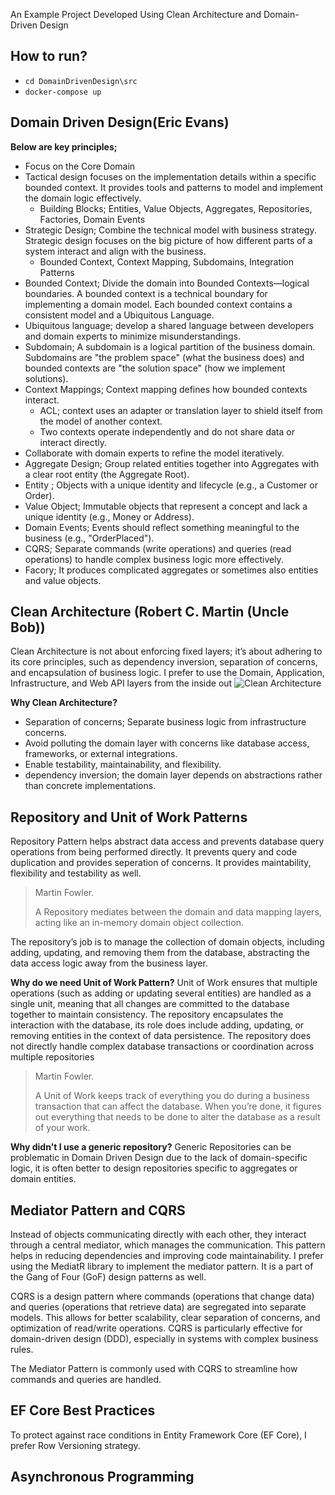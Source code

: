 An Example Project Developed Using Clean Architecture and Domain-Driven Design

## How to run?
- `cd DomainDrivenDesign\src `
- `docker-compose up `

## Domain Driven Design(Eric Evans)
**Below are key principles;**
- Focus on the Core Domain
- Tactical design focuses on the implementation details within a specific bounded context. It provides tools and patterns to model and implement the domain logic effectively.
  - Building Blocks; Entities, Value Objects, Aggregates, Repositories, Factories, Domain Events 
- Strategic Design; Combine the technical model with business strategy. Strategic design focuses on the big picture of how different parts of a system interact and align with the business.
  - Bounded Context, Context Mapping, Subdomains, Integration Patterns 
- Bounded Context; Divide the domain into Bounded Contexts—logical boundaries. A bounded context is a technical boundary for implementing a domain model. Each bounded context contains a consistent model and a Ubiquitous Language.
- Ubiquitous language; develop a shared language between developers and domain experts to minimize misunderstandings. 
- Subdomain; A subdomain is a logical partition of the business domain. Subdomains are "the problem space" (what the business does) and bounded contexts are "the solution space" (how we implement solutions).
- Context Mappings; Context mapping defines how bounded contexts interact.
  - ACL; context uses an adapter or translation layer to shield itself from the model of another context.
  - Two contexts operate independently and do not share data or interact directly.
- Collaborate with domain experts to refine the model iteratively.
- Aggregate Design; Group related entities together into Aggregates with a clear root entity (the Aggregate Root).
- Entity ; Objects with a unique identity and lifecycle (e.g., a Customer or Order).
- Value Object;  Immutable objects that represent a concept and lack a unique identity (e.g., Money or Address).
- Domain Events; Events should reflect something meaningful to the business (e.g., "OrderPlaced").
- CQRS; Separate commands (write operations) and queries (read operations) to handle complex business logic more effectively.
- Facory; It produces complicated aggregates or sometimes also entities and value objects. 

## Clean Architecture (Robert C. Martin (Uncle Bob))
Clean Architecture is not about enforcing fixed layers; it’s about adhering to its core principles, such as dependency inversion, separation of concerns, and encapsulation of business logic.
I prefer to use the Domain, Application, Infrastructure, and Web API layers from the inside out
![Clean Architecture](https://miro.medium.com/v2/resize:fit:751/0*SNw3dawnE8WhVkJb.png)
 
**Why Clean Architecture?**
- Separation of concerns; Separate business logic from infrastructure concerns.
- Avoid polluting the domain layer with concerns like database access, frameworks, or external integrations.
- Enable testability, maintainability, and flexibility.
- dependency inversion; the domain layer depends on abstractions rather than concrete implementations.

## Repository and Unit of Work Patterns
Repository Pattern helps abstract data access and prevents database query operations from being performed directly. It prevents query and code duplication and provides seperation of concerns.
It provides maintability, flexibility and testability as well.

> Martin Fowler.
> 
> A Repository mediates between the domain and data mapping layers, acting like an in-memory domain object collection.

The repository’s job is to manage the collection of domain objects, including adding, updating, and removing them from the database, abstracting the data access logic away from the business layer.

**Why do we need Unit of Work Pattern?**
Unit of Work ensures that multiple operations (such as adding or updating several entities) are handled as a single unit, meaning that all changes are committed to the database together to maintain consistency.
The repository encapsulates the interaction with the database, its role does include adding, updating, or removing entities in the context of data persistence. The repository does not directly handle complex database transactions or coordination across multiple repositories

> Martin Fowler.
> 
> A Unit of Work keeps track of everything you do during a business transaction that can affect the database. When you’re done, it figures out everything that needs to be done to alter the database as a result of your work.

**Why didn't I use a generic repository?**
Generic Repositories can be problematic in Domain Driven Design due to the lack of domain-specific logic, it is often better to design repositories specific to aggregates or domain entities.

## Mediator Pattern and CQRS
Instead of objects communicating directly with each other, they interact through a central mediator, which manages the communication. This pattern helps in reducing dependencies and improving code maintainability.
I prefer using the MediatR library to implement the mediator pattern. It is a part of the Gang of Four (GoF) design patterns as well.

CQRS is a design pattern where commands (operations that change data) and queries (operations that retrieve data) are segregated into separate models. This allows for better scalability, clear separation of concerns, and optimization of read/write operations.
CQRS is particularly effective for domain-driven design (DDD), especially in systems with complex business rules.

The Mediator Pattern is commonly used with CQRS to streamline how commands and queries are handled. 

## EF Core Best Practices

To protect against race conditions in Entity Framework Core (EF Core), I prefer Row Versioning strategy. 

## Asynchronous Programming

